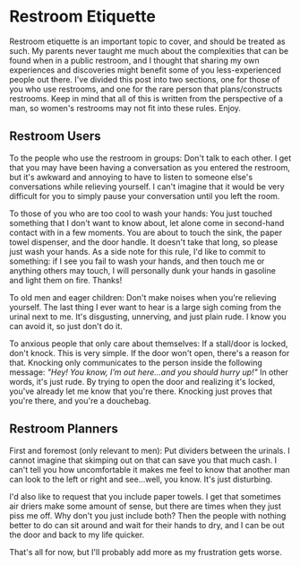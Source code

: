 # Restroom Etiquette #

Restroom etiquette is an important topic to cover, and should be treated as such. My parents never taught me much about the complexities that can be found when in a public restroom, and I thought that sharing my own experiences and discoveries might benefit some of you less-experienced people out there. I've divided this post into two sections, one for those of you who use restrooms, and one for the rare person that plans/constructs restrooms. Keep in mind that all of this is written from the perspective of a man, so women's restrooms may not fit into these rules. Enjoy.  

## Restroom Users ##

To the people who use the restroom in groups:  Don't talk to each other. I get that you may have been having a conversation as you entered the restroom, but it's awkward and annoying to have to listen to someone else's conversations while relieving yourself. I can't imagine that it would be very difficult for you to simply pause your conversation until you left the room.  

To those of you who are too cool to wash your hands:  You just touched something that I don't want to know about, let alone come in second-hand contact with in a few moments. You are about to touch the sink, the paper towel dispenser, and the door handle. It doesn't take that long, so please just wash your hands. As a side note for this rule, I'd like to commit to something:  if I see you fail to wash your hands, and then touch me or anything others may touch, I will personally dunk your hands in gasoline and light them on fire. Thanks!  

To old men and eager children:  Don't make noises when you're relieving yourself. The last thing I ever want to hear is a large sigh coming from the urinal next to me. It's disgusting, unnerving, and just plain rude. I know you can avoid it, so just don't do it.  

To anxious people that only care about themselves:  If a stall/door is locked, don't knock. This is very simple. If the door won't open, there's a reason for that. Knocking only communicates to the person inside the following message:  *"Hey! You know, I'm out here...and you should hurry up!"* In other words, it's just rude. By trying to open the door and realizing it's locked, you've already let me know that you're there. Knocking just proves that you're there, and you're a douchebag.  

## Restroom Planners ##

First and foremost (only relevant to men):  Put dividers between the urinals. I cannot imagine that skimping out on that can save you that much cash. I can't tell you how uncomfortable it makes me feel to know that another man can look to the left or right and see...well, you know. It's just disturbing.  

I'd also like to request that you include paper towels. I get that sometimes air driers make some amount of sense, but there are times when they just piss me off. Why don't you just include both? Then the people with nothing better to do can sit around and wait for their hands to dry, and I can be out the door and back to my life quicker.  

That's all for now, but I'll probably add more as my frustration gets worse.  
